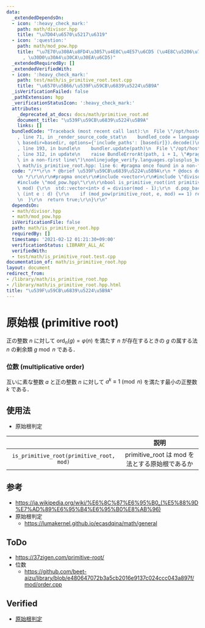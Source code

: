 ```yaml
---
data:
  _extendedDependsOn:
  - icon: ':heavy_check_mark:'
    path: math/divisor.hpp
    title: "\u7D04\u6570\u5217\u6319"
  - icon: ':question:'
    path: math/mod_pow.hpp
    title: "\u7E70\u308A\u8FD4\u3057\u4E8C\u4E57\u6CD5 (\u4E8C\u5206\u7D2F\u4E57\u6CD5\
      , \u30D0\u30A4\u30CA\u30EA\u6CD5)"
  _extendedRequiredBy: []
  _extendedVerifiedWith:
  - icon: ':heavy_check_mark:'
    path: test/math/is_primitive_root.test.cpp
    title: "\u6570\u5B66/\u539F\u59CB\u6839\u5224\u5B9A"
  _isVerificationFailed: false
  _pathExtension: hpp
  _verificationStatusIcon: ':heavy_check_mark:'
  attributes:
    _deprecated_at_docs: docs/math/primitive_root.md
    document_title: "\u539F\u59CB\u6839\u5224\u5B9A"
    links: []
  bundledCode: "Traceback (most recent call last):\n  File \"/opt/hostedtoolcache/Python/3.9.1/x64/lib/python3.9/site-packages/onlinejudge_verify/documentation/build.py\"\
    , line 71, in _render_source_code_stat\n    bundled_code = language.bundle(stat.path,\
    \ basedir=basedir, options={'include_paths': [basedir]}).decode()\n  File \"/opt/hostedtoolcache/Python/3.9.1/x64/lib/python3.9/site-packages/onlinejudge_verify/languages/cplusplus.py\"\
    , line 193, in bundle\n    bundler.update(path)\n  File \"/opt/hostedtoolcache/Python/3.9.1/x64/lib/python3.9/site-packages/onlinejudge_verify/languages/cplusplus_bundle.py\"\
    , line 312, in update\n    raise BundleErrorAt(path, i + 1, \"#pragma once found\
    \ in a non-first line\")\nonlinejudge_verify.languages.cplusplus_bundle.BundleErrorAt:\
    \ math/is_primitive_root.hpp: line 6: #pragma once found in a non-first line\n"
  code: "/**\r\n * @brief \u539F\u59CB\u6839\u5224\u5B9A\r\n * @docs docs/math/primitive_root.md\r\
    \n */\r\n\r\n#pragma once\r\n#include <vector>\r\n#include \"divisor.hpp\"\r\n\
    #include \"mod_pow.hpp\"\r\n\r\nbool is_primitive_root(int primitive_root, int\
    \ mod) {\r\n  std::vector<int> d = divisor(mod - 1);\r\n  d.pop_back();\r\n  for\
    \ (int e : d) {\r\n    if (mod_pow(primitive_root, e, mod) == 1) return false;\r\
    \n  }\r\n  return true;\r\n}\r\n"
  dependsOn:
  - math/divisor.hpp
  - math/mod_pow.hpp
  isVerificationFile: false
  path: math/is_primitive_root.hpp
  requiredBy: []
  timestamp: '2021-02-12 01:21:30+09:00'
  verificationStatus: LIBRARY_ALL_AC
  verifiedWith:
  - test/math/is_primitive_root.test.cpp
documentation_of: math/is_primitive_root.hpp
layout: document
redirect_from:
- /library/math/is_primitive_root.hpp
- /library/math/is_primitive_root.hpp.html
title: "\u539F\u59CB\u6839\u5224\u5B9A"
---
```

# 原始根 (primitive root)

正の整数 $n$ に対して $\mathrm{ord}_n(g) = \varphi(n)$ を満たす $n$ が存在するときの $g$ の属する法 $n$ の剰余類 $g \bmod n$ である．


### 位数 (multiplicative order)

互いに素な整数 $a$ と正の整数 $n$ に対して $a^k \equiv 1 \pmod{n}$ を満たす最小の正整数 $k$ である．


## 使用法

- 原始根判定

||説明|
|:--:|:--:|
|`is_primitive_root(primitive_root, mod)`|$\mathrm{primitive\_root}$ は $\mathrm{mod}$ を法とする原始根であるか|


## 参考

- https://ja.wikipedia.org/wiki/%E6%8C%87%E6%95%B0_(%E5%88%9D%E7%AD%89%E6%95%B4%E6%95%B0%E8%AB%96)
- 原始根判定
  - https://lumakernel.github.io/ecasdqina/math/general


## ToDo

- https://37zigen.com/primitive-root/
- 位数
  - https://github.com/beet-aizu/library/blob/e480647072b3a5cb2016e9137c024ccc043a897f/mod/order.cpp


## Verified

- [原始根判定](https://yukicoder.me/submissions/414440)
